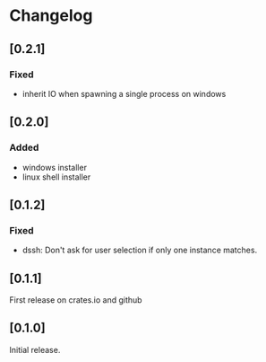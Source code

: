 # Changelog

## [0.2.1]

### Fixed

- inherit IO when spawning a single process on windows

## [0.2.0]

### Added

- windows installer
- linux shell installer

## [0.1.2]

### Fixed

- dssh: Don't ask for user selection if only one instance matches.

## [0.1.1]

First release on crates.io and github

## [0.1.0]

Initial release.
